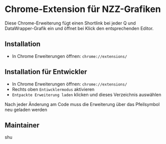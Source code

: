 # Chrome-Extension für NZZ-Grafiken
Diese Chrome-Erweiterung fügt einen Shortlink bei jeder Q und DataWrapper-Grafik ein und öffnet bei Klick den entsprechenden Editor.

## Installation
* In Chrome Erweiterungen öffnen: `chrome://extensions/`


## Installation für Entwickler
* In Chrome Erweiterungen öffnen: `chrome://extensions/`
* Rechts oben `Entiwcklermodus` aktivieren
* `Entpackte Erweiterung laden` klicken und dieses Verzeichnis auswählen

Nach jeder Änderung am Code muss die Erweiterung über das Pfeilsymbol neu geladen werden

## Maintainer
shu